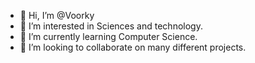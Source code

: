 - 👋 Hi, I’m @Voorky
- 👀 I’m interested in Sciences and technology.
- 🌱 I’m currently learning Computer Science.
- 💞️ I’m looking to collaborate on many different projects.

